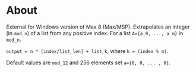 # About

External for Windows version of Max 8 (Max/MSP). Extrapolates an integer (in `mod_n`) of a list from any positive index.
For a list `A={a_0, ..., a_m}` in `mod_n`.

`output = n * [index/list_len] + list_k`, where `k = (index % m)`.

Default values are `mod_12` and 256 elements set `a={0, 0, ... , 0}`.
